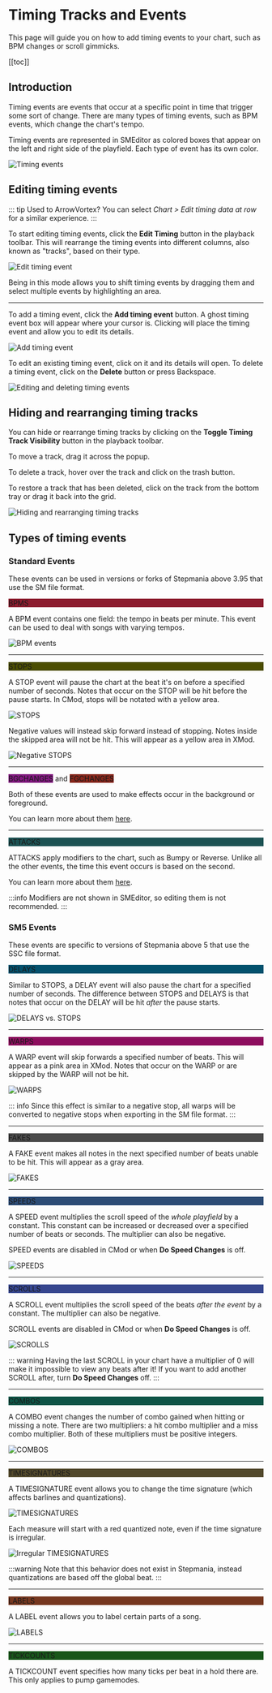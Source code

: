# Timing Tracks and Events

This page will guide you on how to add timing events to your chart, such as BPM changes
or scroll gimmicks.

[[toc]]

## Introduction

Timing events are events that occur at a specific point in time that trigger some sort of
change. There are many types of timing events, such as BPM events, which change the chart's
tempo.

Timing events are represented in SMEditor as colored boxes that appear on the left and right
side of the playfield. Each type of event has its own color.

![Timing events](assets/timing-events/timing-events.png)

## Editing timing events

::: tip
Used to ArrowVortex? You can select *Chart > Edit timing data at row* for a similar experience.
:::

To start editing timing events, click the **Edit Timing** button in the playback toolbar.
This will rearrange the timing events into different columns, also known as "tracks",
based on their type.

![Edit timing event](assets/timing-events/edit-timing.gif)

Being in this mode allows you to shift timing events by dragging them and select multiple events
by highlighting an area.

---

To add a timing event, click the **Add timing event** button. A ghost timing event box will appear
where your cursor is. Clicking will place the timing event and allow you to edit its details.

![Add timing event](assets/timing-events/add-timing.gif)

To edit an existing timing event, click on it and its details will open. To delete a timing event,
click on the **Delete** button or press Backspace.

![Editing and deleting timing events](assets/timing-events/edit-delete-timing.gif)

## Hiding and rearranging timing tracks

You can hide or rearrange timing tracks by clicking on the **Toggle Timing Track Visibility** button
in the playback toolbar.

To move a track, drag it across the popup.

To delete a track, hover over the track and click on the trash button.

To restore a track that has been deleted, click on the track from the bottom tray or drag it back into the grid.

![Hiding and rearranging timing tracks](assets/timing-events/rearrange.gif)

## Types of timing events

### Standard Events

These events can be used in versions or forks of Stepmania above 3.95 that use the SM file format.

<div style="background-color: #8C1C2E" class="TimingEvent">BPMS</div>

A BPM event contains one field: the tempo in beats per minute. This event can be used
to deal with songs with varying tempos.

![BPM events](assets/timing-events/bpms.png)

---

<div style="background-color: #4B4D01" class="TimingEvent">STOPS</div>

A STOP event will pause the chart at the beat it's on before a specified number of seconds.
Notes that occur on the STOP will be hit before the pause starts. In CMod, stops will be notated with a yellow area.

![STOPS](assets/timing-events/stops.gif)

Negative values will instead skip forward instead of stopping. Notes inside the skipped
area will not be hit. This will appear as a yellow area in XMod.

![Negative STOPS](assets/timing-events/neg-stops.gif)

---

<div style="background-color: #81187F; display: inline" class="TimingEvent">BGCHANGES</div> and <div style="background-color: #87261B; display: inline" class="TimingEvent">FGCHANGES</div>

Both of these events are used to make effects occur in the background or foreground.

You can learn more about them [here](https://outfox.wiki/en/dev/mode-support/sm-support).

---

<div style="background-color: #1C5253" class="TimingEvent">ATTACKS</div>

ATTACKS apply modifiers to the chart, such as Bumpy or Reverse. Unlike all the other events, the time this event occurs
is based on the second.

You can learn more about them [here](https://outfox.wiki/en/dev/mode-support/sm-support).

:::info
Modifiers are not shown in SMEditor, so editing them is not recommended.
:::



### SM5 Events

These events are specific to versions of Stepmania above 5 that use the SSC file format.

<div style="background-color: #03516D" class="TimingEvent">DELAYS</div>

Similar to STOPS, a DELAY event will also pause the chart for a specified number of seconds.
The difference between STOPS and DELAYS is that notes that occur on the DELAY will be hit
*after* the pause starts.

![DELAYS vs. STOPS](assets/timing-events/delays-vs-stops.gif)

---

<div style="background-color: #8D0D5E" class="TimingEvent">WARPS</div>

A WARP event will skip forwards a specified number of beats. This will appear as a pink area in XMod.
Notes that occur on the WARP or are skipped by the WARP will not be hit.

![WARPS](assets/timing-events/warps.gif)

::: info
Since this effect is similar to a negative stop, all warps will be converted to negative stops
when exporting in the SM file format.
:::

---

<div style="background-color: #4A4A4A" class="TimingEvent">FAKES</div>

A FAKE event makes all notes in the next specified number of beats unable to be hit. This will
appear as a gray area.

![FAKES](assets/timing-events/fakes.gif)

---

<div style="background-color: #2D4C75" class="TimingEvent">SPEEDS</div>

A SPEED event multiplies the scroll speed of the *whole playfield* by a constant. This constant can be increased
or decreased over a specified number of beats or seconds. The multiplier can also be negative.

SPEED events are disabled in CMod or when **Do Speed Changes** is off.

![SPEEDS](assets/timing-events/speeds.gif)

---

<div style="background-color: #36468E" class="TimingEvent">SCROLLS</div>

A SCROLL event multiplies the scroll speed of the beats *after the event* by a constant. The multiplier can also be negative.

SCROLL events are disabled in CMod or when **Do Speed Changes** is off.

![SCROLLS](assets/timing-events/scrolls.gif)

::: warning
Having the last SCROLL in your chart have a multiplier of 0 will make it impossible to view any beats after it!
If you want to add another SCROLL after, turn **Do Speed Changes** off.
:::



---

<div style="background-color: #0E5446" class="TimingEvent">COMBOS</div>

A COMBO event changes the number of combo gained when hitting or missing a note. There are two
multipliers: a hit combo multiplier and a miss combo multiplier. Both of these multipliers must
be positive integers.

![COMBOS](assets/timing-events/combos.gif)

---

<div style="background-color: #52492C" class="TimingEvent">TIMESIGNATURES</div>

A TIMESIGNATURE event allows you to change the time signature (which affects barlines and quantizations).

![TIMESIGNATURES](assets/timing-events/timesigs.png)

Each measure will start with a red quantized note, even if the time signature is irregular.

![Irregular TIMESIGNATURES](assets/timing-events/timesigs-irregular.png)

:::warning
Note that this behavior does not exist in Stepmania, instead quantizations are based off the
global beat.
:::

---



<div style="background-color: #76371F" class="TimingEvent">LABELS</div>

A LABEL event allows you to label certain parts of a song.

![LABELS](assets/timing-events/labels.png)

---

<div style="background-color: #18561A" class="TimingEvent">TICKCOUNTS</div>

A TICKCOUNT event specifies how many ticks per beat in a hold there are. This
only applies to pump gamemodes.
